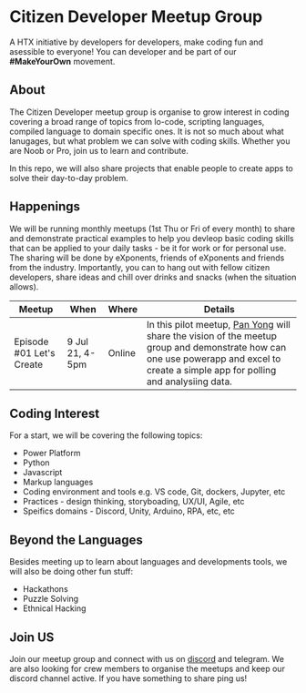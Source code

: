 # Citizen Developer Meetup Group
A HTX initiative by developers for developers, make coding fun and asessible to everyone! You can developer and be part of our **#MakeYourOwn** movement.

## About
The Citizen Developer meetup group is organise to grow interest in coding covering a broad range of topics from lo-code, scripting languages, compiled language to domain specific ones. It is not so much about what lanugages, but what problem we can solve with coding skills. Whether you are Noob or Pro, join us to learn and contribute.

In this repo, we will also share projects that enable people to create apps to solve their day-to-day problem.

## Happenings
We will be running monthly meetups (1st Thu or Fri of every month) to share and demonstrate practical examples to help you devleop basic coding skills that can be applied to your daily tasks - be it for work or for personal use. The sharing will be done by eXponents, friends of eXponents and friends from the industry. Importantly, you can to hang out with fellow citizen developers, share ideas and chill over drinks and snacks (when the situation allows).

|Meetup|When|Where|Details|
|---|---|---|---|
|Episode #01 Let's Create|9 Jul 21, 4-5pm| Online|In this pilot meetup, [Pan Yong](https://www.linkedin.com/in/ngpanyong/) will share the vision of the meetup group and demonstrate how can one use powerapp and excel to create a simple app for polling and analysiing data.|



## Coding Interest
For a start, we will be covering the following topics:
- Power Platform 
- Python
- Javascript
- Markup languages
- Coding environment and tools e.g. VS code, Git, dockers, Jupyter, etc
- Practices - design thinking, storyboading, UX/UI, Agile, etc
- Speifics domains - Discord, Unity, Arduino, RPA, etc, etc 

## Beyond the Languages
Besides meeting up to learn about languages and developments tools, we will also be doing other fun stuff:
- Hackathons
- Puzzle Solving
- Ethnical Hacking
 

## Join US
Join our meetup group and connect with us on [discord](https://discord.gg/DRC96Rhb9r) and telegram. We are also looking for crew members to organise the meetups and keep our discord channel active. If you have something to share ping us!
